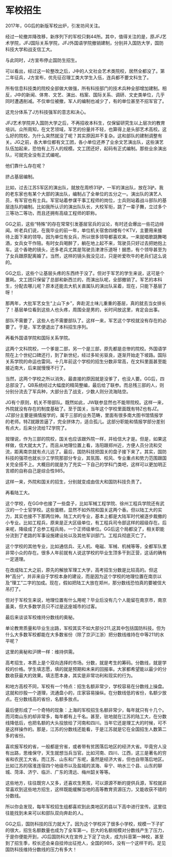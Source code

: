 # 军校招生

2017年，GG后的新版军校出炉，引发坊间关注。

经过一轮撤并降改移，新序列下的军校只剩44所。其中，值得关注的是，原JFJ艺术学院，JFJ国际关系学院，JFJ外国语学院撤销建制，分别并入国防大学，国防科技大学和战支信工大。

与此同时，J方宣布停止国防生招生。

可以看出，经过这一轮整改之后，J中的人文社会艺术类院校，居然全都没了。第二年征兵，J方宣布，优先征召理工类大学生入伍，连兵都不要文科生了。

所有信息科技类的院校全部做大做强，所有科技部门的技术兵种全部增加建制。相反，J中的新闻、体育、文艺、演出、档案、国际关系、调研、文史类单位，几乎同时遭遇削减。不仅单位被撤，军人的编制也减少了，有的单位甚至不招军官了。

这充分体系了J方科技强军的意志和决心。

JFJ艺术学院并入国防大学之后，不再招收本科生，仅保留研究生以上层次的教育培训。众所周知，在文艺领域，军艺的份量并不轻，也算得上是头部艺术高校。这么好的院校，为什么突然就没了呢？其实原因并不复杂。这和部队的建制调整有关。JG之前，各大单位都有文工团，各小单位还养了业余文艺演出队，这些演艺队伍加起来，恐怕有上万人的规模。文工团还好，起码有正式编制。那些业余演出队，可就完全没有正式编呢。

他们靠什么存在呢？

挤占基层编制。

比如，过去江苏S军区的演出队，就放在周桥31驴，一军的演出队，放在3驴。我的老东家也有某个大部的演出队，编制占了全单位的五分之一。演出队的演艺人员，有军官也有士兵。军官站着参谋干事工程师的岗位，士兵则站着战斗部队的基层连队的编制。比如我所认识的演出队队长，大校军衔，跳了一辈子舞，立过多个三等功二等功，而且还拥有高级工程师的职称。

GG之前，这些“特殊”的存在常常引发基层官兵的议论，有时还会爆出一些花边绯闻。听老兵们说，在我毕业的前一年，单位机关宿舍四楼有个KTV，主要用来接待上面下来的领导。因为单位有女兵，所以很多领导都喜欢来。一来就唱歌跳舞喝酒，女兵女干作陪。有时女兵喝醉了，躺在地上起不来，驾驶员只好过去把她抱上车。这个香艳的镜头，还多老兵尤其是驾驶员津津乐道呀！据悉，有个领导甚至为了女兵跟原配离婚了。当然，这样的镜头我没见过，只是听爱吹牛的老兵们这么说的。

GG之后，这些个让基层头疼的东西终于没了。但对于军艺的学生来说，这可是个噩耗。文工团只保留了总部和新西兰的，而演出队呢，全部撤销了。军艺的本科生，分配去哪儿呢？原本还能去大机关直属队的演出队呆着，现在，只能下基层了呀！

那两年，大批军艺女生“上山下乡”，奔赴泥土味儿重重的基层，真的就去当女排长了！基层单位看到这些人也头疼，周围全是男的，长时间放这里，肯定会出事。

部队不需要了，这些人也不需要部队了。这样一来，军艺这个学校就没有存在的必要了。于是，军艺便退出了本科招生序列。

再看外国语学院和国际关系学院。

这两个文科院校，一个爹是二部，另一个是三部，原先都是总惨的院校。外国语学院在上个世纪口碑还行，到了新世纪，经过多轮劣驱良，逐渐开始走下坡路。国际关系学院的命运也雷同。十几年前这个学校的招生分数非常高，在文科里面甚至能接近南大，后来就慢慢不行了。

当然，这两个学校之所以消失，最直接的原因就是没爹了，也没人要。GG后，四总部没了。QB系统经过大幅度的精简整编，最后给了联参。而总残三部的人，则分别分流去了军兵种，大部分去了战支，少数人则分流海陆空。

JG有个原则，机关不带部队。既然如此，JW联参显然也不能带院校。这样一来，外院就没有存在的制度基础了。至于国关，当年这个学校里面既有特Z也有JZ。JZ部分主要是搞情报学的，属于三部的业务范畴，里面有很多南大图书馆情报学的老师。特Z就跟苦逼了，完全拼体力，适合孤儿。这部分职能和情报学部分差别有点大，后来分流给TZ学院了。

按理说，作为三部的院校，国关也应该跟外院一样，并给信大才是。但是，如果这样做，信大就太大了。而且从地理位置上看，洛阳跟郑州近，方便人员分流和交流，距离南京就有点儿远了。最后，国防科技把国关的盘子接下来了。其实，国防科技的强项也就长沙工学院那部分专业，其氛围、校风、专业重点和势力范围跟国关完全搭不上。大概目的就是为了充实一下自己的学科门类吧，这样可以更加明正言顺的自称自己是综合性985。

这样一来，外院和国关的招生，分别就变成由信大和国防科技负责了。

再看陆工大。

这个学校，在GG中也接了一些盘子，比如军械工程学院、徐州工程兵学院还有武汉的一个士官学校。这些蛋糕，显然不如外院和国关这两个香。但以陆工大的实力，其实也接不下那两位神。陆工大的专业，基本上都是大陆军时代被逐步裁撤的小专业。比如工程兵，原来是正大区级单位，有工程兵司令部这样的超级存在。后来呢，降级成了总参工程兵局，一个正师级单位。GG后这个局都没了，相关职能分流到了老路的军事设施建设处以及其他军训部门。工程兵彻底灭亡了。

这个学校的其他专业，比如通信兵、无人机、电磁、军械、机械等等，全都军队里非常小众的存在。很多人年前就有人说这学校的毕业生顶多干到正营，这话的确有一定道理。

在改成陆工大之前，原先的解放军理工大学，高考招生分数是比较高的。但这种“高分”，并非来自于学校本身的建设，而是因为这个学校的地理位置在南京以及“理工”二字的加成。现在，假如把陆工大放在郑州，那分数线恐怕真的要被信大吊打了。

但对于军校生来说，地理位置有什么用呢？毕业后没有几个人能留在南京市，南京虽美，但大多数学员只不过是这座城市的过客。

最后来谈谈军校维持分数线的奥秘。

单论教育质量和毕业生出路，军校其实不如大部分211,这其中包括国防科技。但为什么大多数军校都能在大多数省份（除了京沪江浙）把分数线维持在中等211的水平呢？

这里的奥秘和沪牌一样：维持供需。

高考招生，本质上是个双向选择的市场。分数，就是考生的筹码。分数线，就是学校的价格。学生填志愿，填的就是预期和未来的回报率。大家都希望能以最少的分数收获最大的效果。填志愿本身，其实是非常功利和现实的行为。

和地方高校不同，军校有一个特点：招生名额非常少，学校容易在分数线上操盘。这就和炒股一个道理，流通盘小的，庄家容易操纵。在分数线低的省份，名额少放点。在分数线高的省份，名额多放点。

最后便形成了一个奇特的现象：上海的军校招生名额非常少，每年就只有十几个。而河南山东的却非常多，每年都有上千名。甚至，驻地就在江苏的陆工大，在分数线降低后，也把名额的大头投放给了河南和四川。当年它还是理工大的时候，可不是这样操作的。那是，江苏的分数线还能看，于是江苏就是它在全国招生人数第二多的省份。

喜欢报军校的省，一般都是穷省，或者带有贫困落后地区的经济大省。毕竟穷人没有出路，思维保守，天生就想当兵当官。比如河南、四川、江西，这三是著名的穷省和农民工大省。而江苏、山东和广东呢，虽然是经济大省，但也自带落后地区。比如江苏的宿淮连宿四个地级市以及盐城的滨海、阜宁、响水三个县、山东的聊城、菏泽、济宁、临沂、广东的清远、梅州韶关等等。

这些地方，往往既穷人又多，还喜欢生男孩，可以源源不断的提供兵源，军校就非常喜欢到这些地方招生，这样既能缓解当地的高等教育资源压力，又能收获不错的分数线。

所以你会发现，每年军校招生组都喜欢到此类地区的县以下高中进行宣传。这里往往能找到未来可以和部队双向奔赴的人。

GG之后，国防科技的压力就大了。因为这个学校并了很多小学校，规模一下子扩的很大，招生名额数量也成为了全军第一。巨大的名额规模对分数线产生了压力，于是你便能开到，JG后国防科大在宣传上下足了功夫，成为抖音第一神校，甚至到了招生季，校长还会亲自挂帅出征抢人，全国的985，没有一个这样干的。足见国防科技维持分数线的压力有多大！

